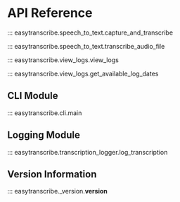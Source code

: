 # API Reference

::: easytranscribe.speech_to_text.capture_and_transcribe

::: easytranscribe.speech_to_text.transcribe_audio_file

::: easytranscribe.view_logs.view_logs

::: easytranscribe.view_logs.get_available_log_dates

## CLI Module

::: easytranscribe.cli.main

## Logging Module

::: easytranscribe.transcription_logger.log_transcription

## Version Information

::: easytranscribe._version.__version__

